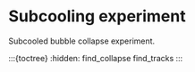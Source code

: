 # Subcooling experiment

Subcooled bubble collapse experiment.

:::{toctree}
:hidden:
find_collapse
find_tracks
:::
